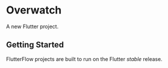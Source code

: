 # Overwatch

A new Flutter project.

## Getting Started

FlutterFlow projects are built to run on the Flutter _stable_ release.
